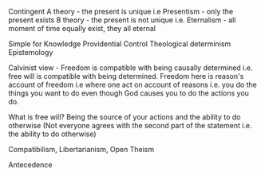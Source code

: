 Contingent
A theory - the present is unique i.e Presentism - only the present exists
B theory - the present is not unique i.e. Eternalism - all moment of time equally exist, they all eternal

Simple for Knowledge
Providential Control
Theological determinism
Epistemology

Calvinist view - Freedom is compatible with being causally determined i.e. free will is compatible with being determined. Freedom here is reason's account of freedom i.e where one act on account of reasons i.e. you do the things you want to do even though God causes you to do the actions you do.

What is free will? Being the source of your actions and the ability to do otherwise
(Not everyone agrees with the second part of the statement i.e. the ability to do otherwise)


Compatibilism, Libertarianism, Open Theism

Antecedence